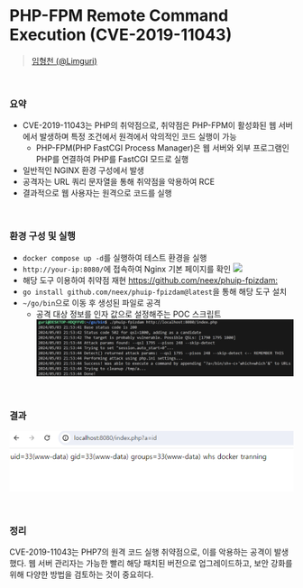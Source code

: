 # PHP-FPM Remote Command Execution (CVE-2019-11043)

> [임형천 (@Limguri)](https://github.com/Limguri)

<br/>

### 요약

-   CVE-2019-11043는 PHP의 취약점으로, 취약점은 PHP-FPM이 활성화된 웹 서버에서 발생하며 특정 조건에서 원격에서 악의적인 코드 실행이 가능
    -   PHP-FPM(PHP FastCGI Process Manager)은 웹 서버와 외부 프로그램인 PHP를 연결하여 PHP를 FastCGI 모드로 실행
-   일반적인 NGINX 환경 구성에서 발생
-   공격자는 URL 쿼리 문자열을 통해 취약점을 악용하여 RCE
-   결과적으로 웹 사용자는 원격으로 코드를 실행

<br/>

### 환경 구성 및 실행

-   `docker compose up -d`를 실행하여 테스트 환경을 실행
-   `http://your-ip:8080/`에 접속하여 Nginx 기본 페이지를 확인
![](pagh.png)
-   해당 도구 이용하여 취약점 재현 <https://github.com/neex/phuip-fpizdam:>
-   `go install github.com/neex/phuip-fpizdam@latest`을 통해 해당 도구 설치
-   `~/go/bin`으로 이동 후 생성된 파일로 공격
    -   공격 대상 정보를 인자 값으로 설정해주는 POC 스크립트
![](go2.png)
<br/>

### 결과

![](success.png)

<br/>

### 정리

CVE-2019-11043는 PHP7의 원격 코드 실행 취약점으로, 이를 악용하는 공격이 발생했다. 웹 서버 관리자는 가능한 빨리 해당 패치된 버전으로 업그레이드하고, 보안 강화를 위해 다양한 방법을 검토하는 것이 중요히다.
